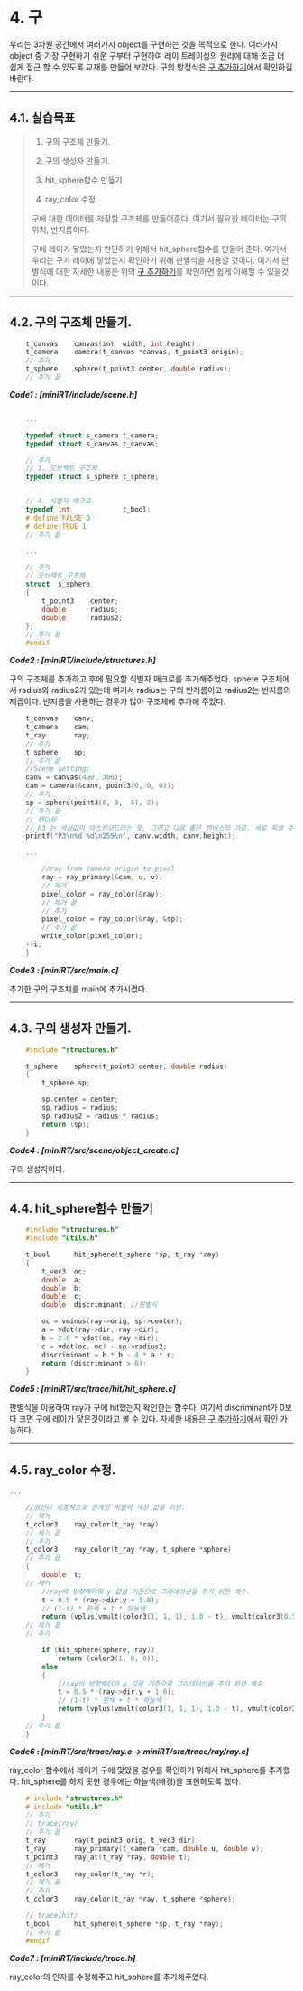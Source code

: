 # 4. 구
우리는 3차원 공간에서 여러가지 object를 구현하는 것을 목적으로 한다. 여러가지 object 중 가장 구현하기 쉬운 구부터 구현하여 레이 트레이싱의 원리에 대해 조금 더 쉽게 접근 할 수 있도록 교재를 만들어 보았다. 구의 방정식은 [구 추가하기](https://raytracing.github.io/books/RayTracingInOneWeekend.html#addingasphere)에서 확인하길 바란다. 

---
## 4.1. 실습목표
> 1. 구의 구조체 만들기.
>
> 2. 구의 생성자 만들기.
>
> 3. hit_sphere함수 만들기
>
> 4. ray_color 수정.
>
> 구에 대한 데이터를 저장할 구조체를 만들어준다. 여기서 필요한 데이터는 구의 위치, 반지름이다.
>
> 구에 레이가 닿았는지 판단하기 위해서 hit_sphere함수를 만들어 준다. 여기서 우리는 구가 레이에 닿았는지 확인하기 위해 판별식을 사용할 것이다. 여기서 판별식에 대한 자세한 내용은 위의 [구 추가하기](https://raytracing.github.io/books/RayTracingInOneWeekend.html#addingasphere)를 확인하면 쉽게 이해할 수 있을것이다.
---
## 4.2. 구의 구조체 만들기.
``` c
    t_canvas	canvas(int	width, int height);
    t_camera	camera(t_canvas *canvas, t_point3 origin);
    // 추가
    t_sphere	sphere(t_point3 center, double radius);
    // 추가 끝
```

***Code1 : [miniRT/include/scene.h]***

``` c

    ...

    typedef struct s_camera	t_camera;
    typedef struct s_canvas	t_canvas;

    // 추가
    // 3. 오브젝트 구조체
    typedef struct s_sphere	t_sphere;


    // 4. 식별자 매크로
    typedef int				t_bool;
    # define FALSE 0
    # define TRUE 1
    // 추가 끝

    ...

    // 추가
    // 오브젝트 구조체
    struct	s_sphere
    {
    	t_point3	center;
    	double		radius;
    	double		radius2;
    };
    // 추가 끝
    #endif

```

***Code2 : [miniRT/include/structures.h]***

구의 구조체를 추가하고 후에 필요할 식별자 매크로를 추가해주었다. sphere 구조체에서 radius와 radius2가 있는데 여기서 radius는 구의 반지름이고 radius2는 반지름의 제곱이다. 반지름을 사용하는 경우가 많아 구조체에 추가해 주었다.

``` c
    t_canvas	canv;
	t_camera	cam;
	t_ray		ray;
    // 추가
	t_sphere	sp;
    // 추가 끝
	//Scene setting;
	canv = canvas(400, 300);
	cam = camera(&canv, point3(0, 0, 0));
    // 추가
	sp = sphere(point3(0, 0, -5), 2);
    // 추가 끝
	// 랜더링
	// P3 는 색상값이 아스키코드라는 뜻, 그리고 다음 줄은 캔버스의 가로, 세로 픽셀 수, 마지막은 사용할 색상값
	printf("P3\n%d %d\n255\n", canv.width, canv.height);

    ...

        //ray from camera origin to pixel
		ray = ray_primary(&cam, u, v);
        // 제거
		pixel_color = ray_color(&ray);
        // 제거 끝
        // 추가
		pixel_color = ray_color(&ray, &sp);
        // 추가 끝
		write_color(pixel_color);
	++i;
	}
```

***Code3 : [miniRT/src/main.c]***

추가한 구의 구조체를 main에 추가시켰다.

---

## 4.3. 구의 생성자 만들기.

``` c
    #include "structures.h"

    t_sphere	sphere(t_point3 center, double radius)
    {
    	t_sphere sp;

    	sp.center = center;
    	sp.radius = radius;
    	sp.radius2 = radius * radius;
    	return (sp);
    }
```

***Code4 : [miniRT/src/scene/object_create.c]***

구의 생성자이다.

---

## 4.4. hit_sphere함수 만들기

``` c
    #include "structures.h"
    #include "utils.h"

    t_bool		hit_sphere(t_sphere *sp, t_ray *ray)
    {
    	t_vec3	oc;
    	double	a;
    	double	b;
    	double	c;
    	double	discriminant; //판별식

    	oc = vminus(ray->orig, sp->center);
    	a = vdot(ray->dir, ray->dir);
    	b = 2.0 * vdot(oc, ray->dir);
    	c = vdot(oc, oc) - sp->radius2;
    	discriminant = b * b - 4 * a * c;
    	return (discriminant > 0);
    }
```

***Code5 : [miniRT/src/trace/hit/hit_sphere.c]***

판별식을 이용하여 ray가 구에 hit했는지 확인한는 함수다. 여기서 discriminant가 0보다 크면 구에 레이가 닿은것이라고 볼 수 있다. 자세한 내용은 [구 추가하기](https://raytracing.github.io/books/RayTracingInOneWeekend.html#addingasphere)에서 확인 가능하다.

---

## 4.5. ray_color 수정.

``` c
...

    //광선이 최종적으로 얻게된 픽셀의 색상 값을 리턴.
    // 제거
    t_color3	ray_color(t_ray *ray)
    // 제거 끝
    // 추가
    t_color3	ray_color(t_ray *ray, t_sphere *sphere)
    // 추가 끝
    {
    	double	t;
    // 제거
    	//ray의 방향벡터의 y 값을 기준으로 그라데이션을 주기 위한 계수.
    	t = 0.5 * (ray->dir.y + 1.0);
    	// (1-t) * 흰색 + t * 하늘색
    	return (vplus(vmult(color3(1, 1, 1), 1.0 - t), vmult(color3(0.5, 0.7, 1.0), t)));
    // 제거 끝
    // 추가

    	if (hit_sphere(sphere, ray))
    		return (color3(1, 0, 0));
    	else
    	{
    		//ray의 방향벡터의 y 값을 기준으로 그라데이션을 주기 위한 계수.
    		t = 0.5 * (ray->dir.y + 1.0);
    		// (1-t) * 흰색 + t * 하늘색
    		return (vplus(vmult(color3(1, 1, 1), 1.0 - t), vmult(color3(0.5, 0.7, 1.0),     t)));
    	}
    // 추가 끝
    }
```

***Code6 : [miniRT/src/trace/ray.c → miniRT/src/trace/ray/ray.c]***

ray_color 함수에서 레이가 구에 맞았을 경우를 확인하기 위해서 hit_sphere를 추가했다. hit_sphere를 하지 못한 경우에는 하늘색(배경)을 표현하도록 했다.

``` c
    # include "structures.h"
    # include "utils.h"
    // 추가
    // trace/ray/
    // 추가 끝
    t_ray		ray(t_point3 orig, t_vec3 dir);
    t_ray		ray_primary(t_camera *cam, double u, double v);
    t_point3	ray_at(t_ray *ray, double t);
    // 제거
    t_color3	ray_color(t_ray *r);
    // 제거 끝
    // 추가
    t_color3	ray_color(t_ray *ray, t_sphere *sphere);

    // trace/hit/
    t_bool		hit_sphere(t_sphere *sp, t_ray *ray);
    // 추가 끝
    #endif

```

***Code7 : [miniRT/include/trace.h]***

ray_color의 인자를 수정해주고 hit_sphere를 추가해주었다.

